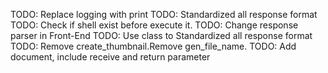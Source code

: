 TODO: Replace logging with print
TODO: Standardized all response format
TODO: Check if shell exist before execute it.
TODO: Change response parser in Front-End
TODO: Use class to Standardized all response format
TODO: Remove create_thumbnail.Remove gen_file_name.
TODO: Add document, include receive and return parameter